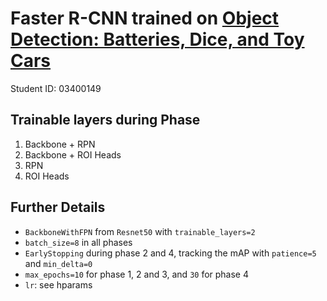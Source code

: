 
# Faster R-CNN trained on [Object Detection: Batteries, Dice, and Toy Cars](https://www.kaggle.com/datasets/markcsizmadia/object-detection-batteries-dices-and-toy-cars)

Student ID: 03400149

## Trainable layers during Phase

1. Backbone + RPN
2. Backbone + ROI Heads
3. RPN
4. ROI Heads

## Further Details

* `BackboneWithFPN` from `Resnet50` with `trainable_layers=2`
* `batch_size=8` in all phases
* `EarlyStopping` during phase 2 and 4, tracking the mAP with `patience=5` and `min_delta=0`
* `max_epochs=10` for phase 1, 2 and 3, and `30` for phase 4
* `lr`: see hparams
